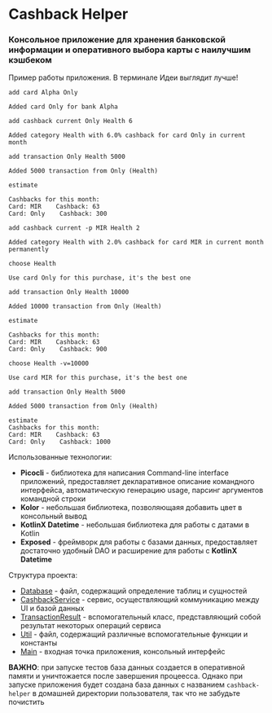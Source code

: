 # Cashback Helper

### Консольное приложение для хранения банковской информации и оперативного выбора карты с наилучшим кэшбеком

Пример работы приложения. В терминале Идеи выглядит лучше!

```
add card Alpha Only

Added card Only for bank Alpha

add cashback current Only Health 6

Added category Health with 6.0% cashback for card Only in current month 

add transaction Only Health 5000

Added 5000 transaction from Only (Health)

estimate

Cashbacks for this month:
Card: MIR    Cashback: 63
Card: Only    Cashback: 300

add cashback current -p MIR Health 2

Added category Health with 2.0% cashback for card MIR in current month permanently

choose Health

Use card Only for this purchase, it's the best one

add transaction Only Health 10000

Added 10000 transaction from Only (Health)

estimate

Cashbacks for this month:
Card: MIR    Cashback: 63
Card: Only    Cashback: 900

choose Health -v=10000

Use card MIR for this purchase, it's the best one

add transaction Only Health 5000

Added 5000 transaction from Only (Health)

estimate
Cashbacks for this month:
Card: MIR    Cashback: 63
Card: Only    Cashback: 1000
```

Использованные технологии:
* **Picocli** - библиотека для написания Command-line interface приложений,
предоставляет декларативное описание командного интерфейса, автоматическую
генерацию usage, парсинг аргументов командной строки
* **Kolor** - небольшая библиотека, позволяющаяя добавить цвет в консольный вывод
* **KotlinX Datetime** - небольшая библиотека для работы с датами в Kotlin
* **Exposed** - фреймворк для работы с базами данных, предоставляет достаточно
удобный DAO и расширение для работы с **KotlinX Datetime**

Структура проекта:
* [Database](src/main/kotlin/app/Database.kt) - файл, содержащий определение
таблиц и сущностей
* [CashbackService](src/main/kotlin/app/CashbackService.kt) - сервис, осуществляющий
коммуникацию между UI и базой данных
* [TransactionResult](src/main/kotlin/app/TransactionResult.kt) - вспомогательный класс,
представляющий собой результат некоторых операций сервиса
* [Util](src/main/kotlin/app/Util.kt) - файл, содержащий различные вспомогательные функции и константы
* [Main](src/main/kotlin/Main.kt) - входная точка приложения, консольный интерфейс

**ВАЖНО**: при запуске тестов база данных создается в оперативной памяти
и уничтожается после завершения процеесса. Однако при запуске приложения
будет создана база данных с названием `cashback-helper` в домашней 
директории пользователя, так что не забудьте почистить